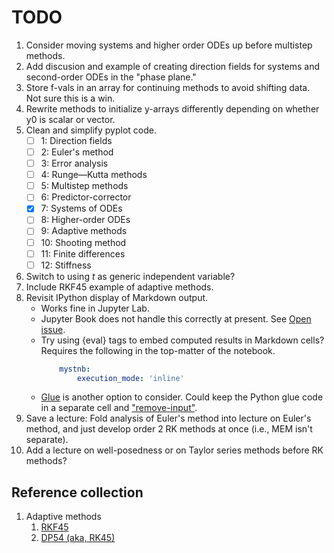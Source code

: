 # TODO

1. Consider moving systems and higher order ODEs up before multistep methods.
1. Add discusion and example of creating direction fields for systems and second-order ODEs in the "phase plane."
1. Store f-vals in an array for continuing methods to avoid shifting data. Not sure this is a win.
1. Rewrite methods to initialize y-arrays differently depending on whether y0 is scalar or vector.
1. Clean and simplify pyplot code.
	- [ ] 1: Direction fields
	- [ ] 2: Euler's method
	- [ ] 3: Error analysis
	- [ ] 4: Runge—Kutta methods
	- [ ] 5: Multistep methods
	- [ ] 6: Predictor-corrector
	- [x] 7: Systems of ODEs
	- [ ] 8: Higher-order ODEs
	- [ ] 9: Adaptive methods
	- [ ] 10: Shooting method
	- [ ] 11: Finite differences
	- [ ] 12: Stiffness
1. Switch to using $t$ as generic independent variable?
1. Include RKF45 example of adaptive methods.
1. Revisit IPython display of Markdown output.
	- Works fine in Jupyter Lab.
	- Jupyter Book does not handle this correctly at present. See [Open issue](https://github.com/executablebooks/jupyter-book/issues/1771).
	- Try using {eval} tags to embed computed results in Markdown cells? Requires the following in the top-matter of the notebook.
		``` yaml
			mystnb:
 	   			execution_mode: 'inline'
		```
	- [Glue](https://jupyterbook.org/en/stable/content/executable/output-insert.html) is another option to consider. Could keep the Python glue code in a separate cell and ["remove-input"](https://myst-nb.readthedocs.io/en/latest/render/hiding.html).
1. Save a lecture: Fold analysis of Euler's method into lecture on Euler's method, and just develop order 2 RK methods at once (i.e., MEM isn't separate).
1. Add a lecture on well-posedness or on Taylor series methods before RK methods?

## Reference collection

1. Adaptive methods
	1. [RKF45](https://ntrs.nasa.gov/api/citations/19690021375/downloads/19690021375.pdf)
	1. [DP54 (aka, RK45)](https://www.sciencedirect.com/science/article/pii/0771050X80900133)
